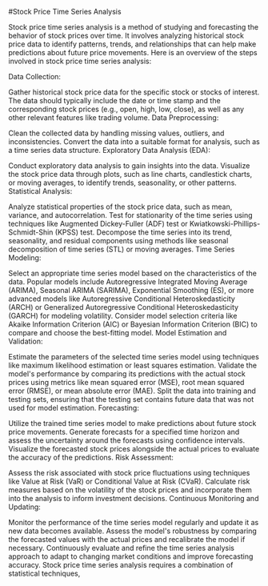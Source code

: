 #Stock Price Time Series Analysis

Stock price time series analysis is a method of studying and forecasting the behavior of stock prices over time. It involves analyzing historical stock price data to identify patterns, trends, and relationships that can help make predictions about future price movements. Here is an overview of the steps involved in stock price time series analysis:

Data Collection:

Gather historical stock price data for the specific stock or stocks of interest.
The data should typically include the date or time stamp and the corresponding stock prices (e.g., open, high, low, close), as well as any other relevant features like trading volume.
Data Preprocessing:

Clean the collected data by handling missing values, outliers, and inconsistencies.
Convert the data into a suitable format for analysis, such as a time series data structure.
Exploratory Data Analysis (EDA):

Conduct exploratory data analysis to gain insights into the data.
Visualize the stock price data through plots, such as line charts, candlestick charts, or moving averages, to identify trends, seasonality, or other patterns.
Statistical Analysis:

Analyze statistical properties of the stock price data, such as mean, variance, and autocorrelation.
Test for stationarity of the time series using techniques like Augmented Dickey-Fuller (ADF) test or Kwiatkowski-Phillips-Schmidt-Shin (KPSS) test.
Decompose the time series into its trend, seasonality, and residual components using methods like seasonal decomposition of time series (STL) or moving averages.
Time Series Modeling:

Select an appropriate time series model based on the characteristics of the data.
Popular models include Autoregressive Integrated Moving Average (ARIMA), Seasonal ARIMA (SARIMA), Exponential Smoothing (ES), or more advanced models like Autoregressive Conditional Heteroskedasticity (ARCH) or Generalized Autoregressive Conditional Heteroskedasticity (GARCH) for modeling volatility.
Consider model selection criteria like Akaike Information Criterion (AIC) or Bayesian Information Criterion (BIC) to compare and choose the best-fitting model.
Model Estimation and Validation:

Estimate the parameters of the selected time series model using techniques like maximum likelihood estimation or least squares estimation.
Validate the model's performance by comparing its predictions with the actual stock prices using metrics like mean squared error (MSE), root mean squared error (RMSE), or mean absolute error (MAE).
Split the data into training and testing sets, ensuring that the testing set contains future data that was not used for model estimation.
Forecasting:

Utilize the trained time series model to make predictions about future stock price movements.
Generate forecasts for a specified time horizon and assess the uncertainty around the forecasts using confidence intervals.
Visualize the forecasted stock prices alongside the actual prices to evaluate the accuracy of the predictions.
Risk Assessment:

Assess the risk associated with stock price fluctuations using techniques like Value at Risk (VaR) or Conditional Value at Risk (CVaR).
Calculate risk measures based on the volatility of the stock prices and incorporate them into the analysis to inform investment decisions.
Continuous Monitoring and Updating:

Monitor the performance of the time series model regularly and update it as new data becomes available.
Assess the model's robustness by comparing the forecasted values with the actual prices and recalibrate the model if necessary.
Continuously evaluate and refine the time series analysis approach to adapt to changing market conditions and improve forecasting accuracy.
Stock price time series analysis requires a combination of statistical techniques,
